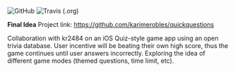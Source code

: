 ![GitHub](https://img.shields.io/github/license/karimerobles/quick-questions)
![Travis (.org)](https://img.shields.io/travis/karimerobles/quickquestions)

**Final Idea**
Project link: https://github.com/karimerobles/quickquestions

Collaboration with kr2484 on an iOS Quiz-style game app using an open trivia database. User incentive will be beating their own high score, thus the game continues until user answers incorrectly. Exploring the idea of different game modes (themed questions, time limit, etc).

